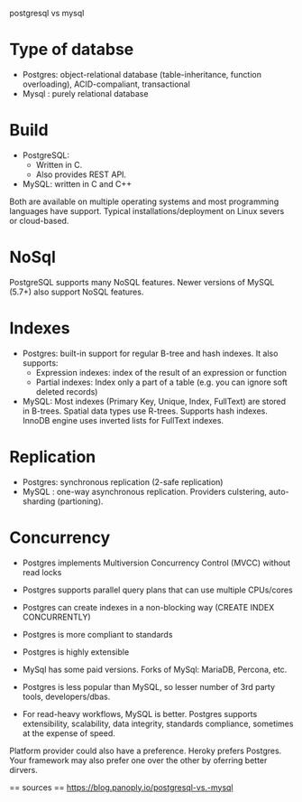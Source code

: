 postgresql vs mysql

# Type of databse
- Postgres: object-relational database (table-inheritance, function overloading), ACID-compaliant, transactional
- Mysql : purely relational database

# Build
- PostgreSQL:
  - Written in C.
  - Also provides REST API.
- MySQL: written in C and C++

Both are available on multiple operating systems and most programming languages have support.
Typical installations/deployment on Linux severs or cloud-based.


# NoSql
PostgreSQL supports many NoSQL features.
Newer versions of MySQL (5.7+) also support NoSQL features.

# Indexes
- Postgres: built-in support for regular B-tree and hash indexes. It also supports:
  - Expression indexes: index of the result of an expression or function
  - Partial indexes: Index only a part of a table (e.g. you can ignore soft deleted records)
- MySQL: Most indexes (Primary Key, Unique, Index, FullText) are stored in B-trees. Spatial data types use R-trees. Supports hash indexes. InnoDB engine uses inverted lists for FullText indexes.

# Replication
- Postgres: synchronous replication (2-safe replication)
- MySQL : one-way asynchronous replication. Providers culstering, auto-sharding (partioning).

# Concurrency
- Postgres implements Multiversion Concurrency Control (MVCC) without read locks
- Postgres supports parallel query plans that can use multiple CPUs/cores
- Postgres can create indexes in a non-blocking way (CREATE INDEX CONCURRENTLY)

- Postgres is more compliant to standards
- Postgres is highly extensible

- MySql has some paid versions. Forks of MySql: MariaDB, Percona, etc.

- Postgres is less popular than MySQL, so lesser number of 3rd party tools, developers/dbas.

- For read-heavy workflows, MySQL is better. Postgres supports extensibility, scalability, data integrity, standards compliance, sometimes at the expense of speed.


Platform provider could also have a preference. Heroky prefers Postgres.
Your framework may also prefer one over the other by oferring better dirvers.

== sources ==
https://blog.panoply.io/postgresql-vs.-mysql
